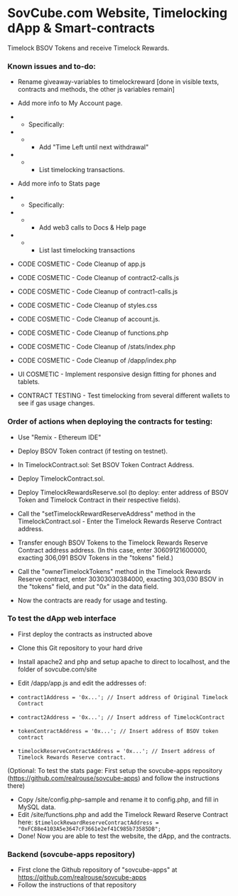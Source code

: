 # SovCube.com Website, Timelocking dApp & Smart-contracts

Timelock BSOV Tokens and receive Timelock Rewards.

### Known issues and to-do:

- Rename giveaway-variables to timelockreward [done in visible texts, contracts and methods, the other js variables remain]
- Add more info to My Account page.
- - Specifically:
- - - Add "Time Left until next withdrawal"
- - - List timelocking transactions.

- Add more info to Stats page
- - Specifically:
- - - Add web3 calls to Docs & Help page
- - - List last timelocking transactions
- CODE COSMETIC - Code Cleanup of app.js
- CODE COSMETIC - Code Cleanup of contract2-calls.js
- CODE COSMETIC - Code Cleanup of contract1-calls.js
- CODE COSMETIC - Code Cleanup of styles.css
- CODE COSMETIC - Code Cleanup of account.js.
- CODE COSMETIC - Code Cleanup of functions.php
- CODE COSMETIC - Code Cleanup of /stats/index.php
- CODE COSMETIC - Code Cleanup of /dapp/index.php

- UI COSMETIC - Implement responsive design fitting for phones and tablets.
- CONTRACT TESTING - Test timelocking from several different wallets to see if gas usage changes.


### Order of actions when deploying the contracts for testing:
- Use "Remix - Ethereum IDE"
- Deploy BSOV Token contract (if testing on testnet).
- In TimelockContract.sol: Set BSOV Token Contract Address.
- Deploy TimelockContract.sol.
- Deploy TimelockRewardsReserve.sol (to deploy: enter address of BSOV Token and Timelock Contract in their respective fields).
- Call the "setTimelockRewardReserveAddress" method in the TimelockContract.sol - Enter the Timelock Rewards Reserve Contract address.
- Transfer enough BSOV Tokens to the Timelock Rewards Reserve Contract address address. (In this case, enter 30609121600000, exacting 306,091 BSOV Tokens in the "tokens" field.)
- Call the "ownerTimelockTokens" method in the Timelock Rewards Reserve contract, enter 30303030384000, exacting 303,030 BSOV in the "tokens" field, and put "0x" in the data field.

- Now the contracts are ready for usage and testing.

### To test the dApp web interface
- First deploy the contracts as instructed above
- Clone this Git repository to your hard drive
- Install apache2 and php and setup apache to direct to localhost, and the folder of sovcube.com/site
- Edit /dapp/app.js and edit the addresses of:

- `contract1Address = '0x...'; // Insert address of Original Timelock Contract`
- `contract2Address = '0x...'; // Insert address of TimelockContract`
- `tokenContractAddress = '0x...'; // Insert address of BSOV token contract`
- `timelockReserveContractAddress = '0x...'; // Insert address of Timelock Rewards Reserve contract.`

(Optional: To test the stats page: First setup the sovcube-apps repository (https://github.com/realrouse/sovcube-apps) and follow the instructions there)
- Copy /site/config.php-sample and rename it to config.php, and fill in MySQL data.
- Edit /site/functions.php and add the Timelock Reward Reserve Contract here: `$timelockRewardReserveContractAddress = "0xFC88e4103A5e3647cF3661e2ef41C985b73585DB";
`
- Done! Now you are able to test the website, the dApp, and the contracts.

### Backend (sovcube-apps repository)
- First clone the Github repository of "sovcube-apps" at https://github.com/realrouse/sovcube-apps
- Follow the instructions of that repository

